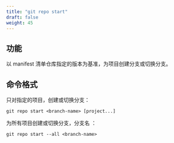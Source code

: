 ```yaml
---
title: "git repo start"
draft: false
weight: 45
---
```


## 功能

以 manifest 清单仓库指定的版本为基准，为项目创建分支或切换分支。

## 命令格式

只对指定的项目，创建或切换分支：

    git repo start <branch-name> [project...]

为所有项目创建或切换分支，分支名 <branch-name>：

    git repo start --all <branch-name>
